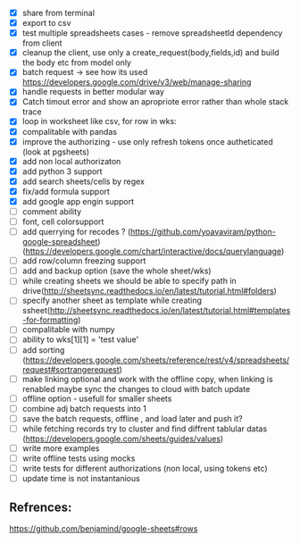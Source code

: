 - [x] share from terminal
- [x] export to csv
- [x] test multiple spreadsheets cases - remove spreadsheetId dependency from client
- [x] cleanup the client, use only a create_request(body,fields,id) and build the body etc from model only 
- [x] batch request -> see how its used https://developers.google.com/drive/v3/web/manage-sharing
- [x] handle requests in better modular way 
- [x] Catch timout error and show an apropriote error rather than whole stack trace
- [x] loop in worksheet like csv, for row in wks:
- [x] compalitable with pandas
- [x] improve the authorizing - use only refresh tokens once autheticated (look at pgsheets)
- [x] add non local authorizaton
- [x] add python 3 support
- [x] add search sheets/cells by regex
- [x] fix/add formula support
- [x] add google app engin support
- [ ] comment ability
- [ ] font, cell colorsupport
- [ ] add querrying for recodes ? (https://github.com/yoavaviram/python-google-spreadsheet)(https://developers.google.com/chart/interactive/docs/querylanguage)
- [ ] add row/column freezing support
- [ ] add and backup option (save the whole sheet/wks)
- [ ] while creating sheets we should be able to specify path in drive(http://sheetsync.readthedocs.io/en/latest/tutorial.html#folders)
- [ ] specify another sheet as template while creating ssheet(http://sheetsync.readthedocs.io/en/latest/tutorial.html#templates-for-formatting)
- [ ] compalitable with numpy
- [ ] ability to wks[1][1] = 'test value'
- [ ] add sorting (https://developers.google.com/sheets/reference/rest/v4/spreadsheets/request#sortrangerequest)
- [ ] make linking optional and work with the offline copy, when linking is renabled maybe sync the changes to cloud with batch update
- [ ] offline option - usefull for smaller sheets
- [ ] combine adj batch requests into 1
- [ ] save the batch requests, offline , and load later and push it?
- [ ] while fetching records try to cluster and find diffrent tablular datas (https://developers.google.com/sheets/guides/values)
- [ ] write more examples
- [ ] write offline tests using mocks
- [ ] write tests for different authorizations (non local, using tokens etc)
- [ ] update time is not instantanious

## Refrences:
https://github.com/benjamind/google-sheets#rows
